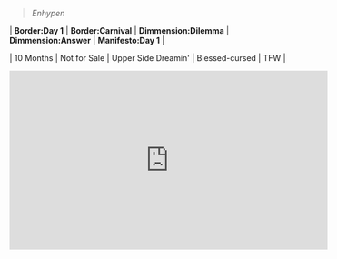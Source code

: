 > *Enhypen*

| **Border:Day 1** | **Border:Carnival** | **Dimmension:Dilemma** | **Dimmension:Answer** | **Manifesto:Day 1** |

| 10 Months | Not for Sale |  Upper Side Dreamin' | Blessed-cursed | TFW |
<iframe width="560" height="315" src="https://www.youtube.com/embed/HOciAVeq_HU" title="YouTube video player" frameborder="0" allow="accelerometer; autoplay; clipboard-write; encrypted-media; gyroscope; picture-in-picture; web-share" allowfullscreen></iframe>
